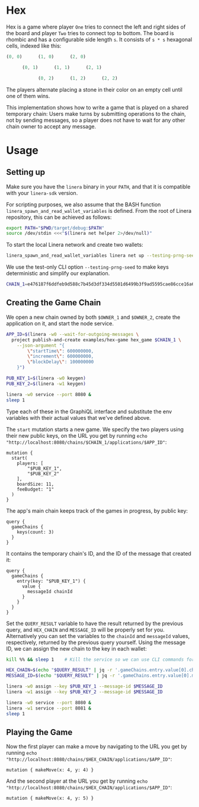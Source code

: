 <!-- cargo-rdme start -->

# Hex

Hex is a game where player `One` tries to connect the left and right sides of the board and player
`Two` tries to connect top to bottom. The board is rhombic and has a configurable side length `s`.
It consists of `s * s` hexagonal cells, indexed like this:

```rust
(0, 0)      (1, 0)      (2, 0)

      (0, 1)      (1, 1)      (2, 1)

            (0, 2)      (1, 2)      (2, 2)
```

The players alternate placing a stone in their color on an empty cell until one of them wins.

This implementation shows how to write a game that is played on a shared temporary chain:
Users make turns by submitting operations to the chain, not by sending messages, so a player
does not have to wait for any other chain owner to accept any message.

# Usage

## Setting up

Make sure you have the `linera` binary in your `PATH`, and that it is compatible with your
`linera-sdk` version.

For scripting purposes, we also assume that the BASH function
`linera_spawn_and_read_wallet_variables` is defined. From the root of Linera repository, this can
be achieved as follows:

```bash
export PATH="$PWD/target/debug:$PATH"
source /dev/stdin <<<"$(linera net helper 2>/dev/null)"
```

To start the local Linera network and create two wallets:

```bash
linera_spawn_and_read_wallet_variables linera net up --testing-prng-seed 37 --extra-wallets 1
```

We use the test-only CLI option `--testing-prng-seed` to make keys deterministic and simplify our
explanation.

```bash
CHAIN_1=e476187f6ddfeb9d588c7b45d3df334d5501d6499b3f9ad5595cae86cce16a65
```

## Creating the Game Chain

We open a new chain owned by both `$OWNER_1` and `$OWNER_2`, create the application on it, and
start the node service.

```bash
APP_ID=$(linera -w0 --wait-for-outgoing-messages \
  project publish-and-create examples/hex-game hex_game $CHAIN_1 \
    --json-argument "{
        \"startTime\": 600000000,
        \"increment\": 600000000,
        \"blockDelay\": 100000000
    }")

PUB_KEY_1=$(linera -w0 keygen)
PUB_KEY_2=$(linera -w1 keygen)

linera -w0 service --port 8080 &
sleep 1
```

Type each of these in the GraphiQL interface and substitute the env variables with their actual values that we've defined above.

The `start` mutation starts a new game. We specify the two players using their new public keys,
on the URL you get by running `echo "http://localhost:8080/chains/$CHAIN_1/applications/$APP_ID"`:

```gql,uri=http://localhost:8080/chains/$CHAIN_1/applications/$APP_ID
mutation {
  start(
    players: [
        "$PUB_KEY_1",
        "$PUB_KEY_2"
    ],
    boardSize: 11,
    feeBudget: "1"
  )
}
```

The app's main chain keeps track of the games in progress, by public key:

```gql,uri=http://localhost:8080/chains/$CHAIN_1/applications/$APP_ID
query {
  gameChains {
    keys(count: 3)
  }
}
```

It contains the temporary chain's ID, and the ID of the message that created it:

```gql,uri=http://localhost:8080/chains/$CHAIN_1/applications/$APP_ID
query {
  gameChains {
    entry(key: "$PUB_KEY_1") {
      value {
        messageId chainId
      }
    }
  }
}
```

Set the `QUERY_RESULT` variable to have the result returned by the previous query, and `HEX_CHAIN` and `MESSAGE_ID` will be properly set for you.
Alternatively you can set the variables to the `chainId` and `messageId` values, respectively, returned by the previous query yourself.
Using the message ID, we can assign the new chain to the key in each wallet:

```bash
kill %% && sleep 1    # Kill the service so we can use CLI commands for wallet 0.

HEX_CHAIN=$(echo "$QUERY_RESULT" | jq -r '.gameChains.entry.value[0].chainId')
MESSAGE_ID=$(echo "$QUERY_RESULT" | jq -r '.gameChains.entry.value[0].messageId')

linera -w0 assign --key $PUB_KEY_1 --message-id $MESSAGE_ID
linera -w1 assign --key $PUB_KEY_2 --message-id $MESSAGE_ID

linera -w0 service --port 8080 &
linera -w1 service --port 8081 &
sleep 1
```

## Playing the Game

Now the first player can make a move by navigating to the URL you get by running `echo "http://localhost:8080/chains/$HEX_CHAIN/applications/$APP_ID"`:

```gql,uri=http://localhost:8080/chains/$HEX_CHAIN/applications/$APP_ID
mutation { makeMove(x: 4, y: 4) }
```

And the second player at the URL you get by running `echo "http://localhost:8080/chains/$HEX_CHAIN/applications/$APP_ID"`:

```gql,uri=http://localhost:8081/chains/$HEX_CHAIN/applications/$APP_ID
mutation { makeMove(x: 4, y: 5) }
```

<!-- cargo-rdme end -->
